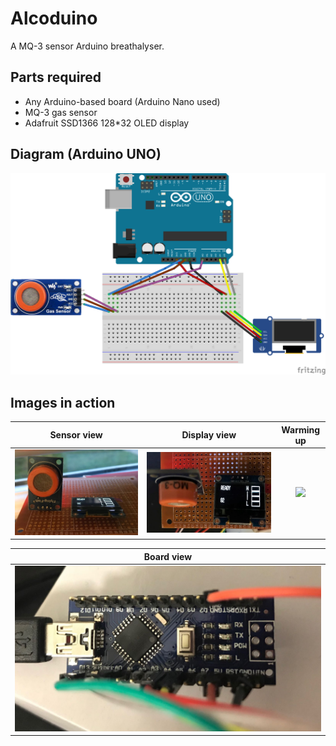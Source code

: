 # Alcoduino
A MQ-3 sensor Arduino breathalyser.

## Parts required

* Any Arduino-based board (Arduino Nano used)
* MQ-3 gas sensor
* Adafruit SSD1366 128*32 OLED display


## Diagram (Arduino UNO)
![Arduino diagram](img/diagram.png)

## Images in action

|Sensor view             |  Display view		|	Warming up 			|
|:----------------------:|:--------------------:|:---------------------:|
| ![](img/sensview.jpeg)     | ![](img/dispview.jpeg)   |	![](img/anim.gif)  |

| Board view             	 |
|:--------------------------:|
| ![](img/board.jpeg)		 |
